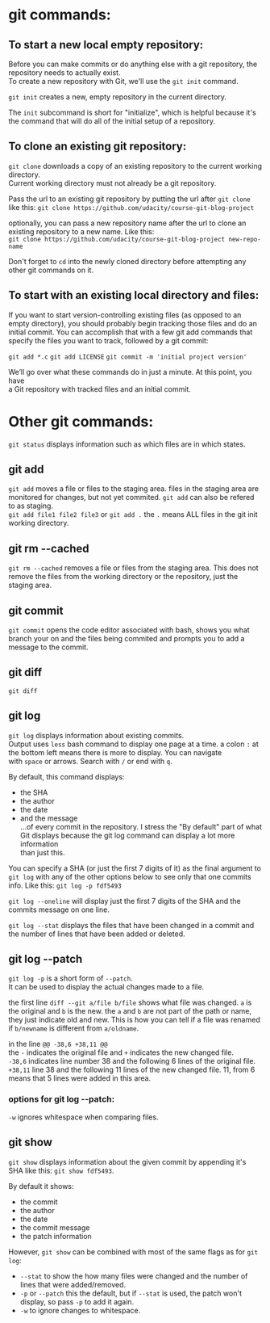 # git commands:  

## To start a new local empty repository:  
Before you can make commits or do anything else with a git repository, the  
repository needs to actually exist.  
To create a new repository with Git, we'll use the `git init` command.  

`git init` creates a new, empty repository in the current directory.  

The `init` subcommand is short for "initialize", which is helpful because it's  
the command that will do all of the initial setup of a repository.  

## To clone an existing git repository:  
`git clone` downloads a copy of an existing repository to the current working directory.  
Current working directory must not already be a git repository.  

Pass the url to an existing git repository by putting the url after `git clone`  
like this: `git clone https://github.com/udacity/course-git-blog-project`  

optionally, you can pass a new repository name after the url to clone an  
existing repository to a new name. Like this:  
`git clone https://github.com/udacity/course-git-blog-project new-repo-name`  

Don't forget to `cd` into the newly cloned directory before attempting any  
other git commands on it.  

## To start with an existing local directory and files:  
If you want to start version-controlling existing files (as opposed to an  
empty directory), you should probably begin tracking those files and do an  
initial commit. You can accomplish that with a few git add commands that  
specify the files you want to track, followed by a git commit:  

`git add *.c`
`git add LICENSE`
`git commit -m 'initial project version'`

We’ll go over what these commands do in just a minute. At this point, you have  
a Git repository with tracked files and an initial commit.  

# Other git commands:  
`git status` displays information such as which files are in which states.  

## git add  
`git add`  moves a file or files to the staging area. files in the staging area are monitored for changes, but not yet commited. `git add` can also be refered to as staging.  
`git add file1 file2 file3` or `git add .` the `.` means ALL files in the git init working directory.  
  
## git rm --cached  
`git rm --cached` removes a file or files from the staging area. This does not remove the files from the working directory or the repository, just the staging area.  
  
## git commit  
`git commit` opens the code editor associated with bash, shows you what branch your on and the files being commited and prompts you to add a message to the commit.  
  
## git diff  
`git diff`  

## git log  
  
`git log` displays information about existing commits.  
Output uses `less` bash command to display one page at a time.
a colon `:` at the bottom left means there is more to display. You can navigate  
with `space` or arrows. Search with `/` or end with `q`.  

By default, this command displays:  
- the SHA
- the author
- the date
- and the message  
...of every commit in the repository. I stress the "By default" part of what  
Git displays because the git log command can display a lot more information  
than just this.  

You can specify a SHA (or just the first 7 digits of it) as the final argument to `git log` with any of the other options below to see only that one commits info. Like this: `git log -p fdf5493`  

`git log --oneline` will display just the first 7 digits of the SHA and the commits message on one line.  

`git log --stat` displays the files that have been changed in a commit and the number of lines that have been added or deleted.  

## git log --patch  

`git log -p` is a short form of `--patch`.  
It can be used to display the actual changes made to a file.  

the first line `diff --git a/file b/file` shows what file was changed. `a` is the original and `b` is the new. the `a` and `b` are not part of the path or name, they just indicate old and new. This is how you can tell if a file was renamed if `b/newname` is different from `a/oldname`.  

in the line `@@ -38,6 +38,11 @@`  
the `-` indicates the original file and `+` indicates the new changed file.  
`-38,6` indicates line number 38 and the following 6 lines of the original file. `+38,11` line 38 and the following 11 lines of the new changed file. 11, from 6 means that 5 lines were added in this area.  

### options for git log --patch:
`-w` ignores whitespace when comparing files.  

## git show  

`git show` displays information about the given commit by appending
it's SHA like this: `git show fdf5493`.

By default it shows:
- the commit
- the author
- the date
- the commit message
- the patch information  

However, `git show` can be combined with most of the same flags as for `git log`:  
- `--stat` to show the how many files were changed and the number of lines that were added/removed.
- `-p` or `--patch` this the default, but if `--stat` is used, the patch won't display, so pass `-p` to add it again.
- `-w` to ignore changes to whitespace.
